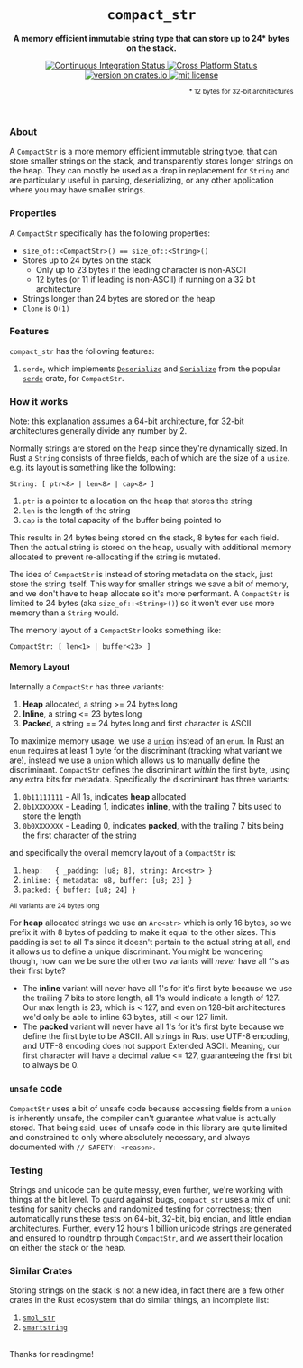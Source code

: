 <div align="center">
  <h1><code>compact_str</code></h1>
  <p><strong>A memory efficient immutable string type that can store up to 24* bytes on the stack.</strong></p>
  
  <a href="https://github.com/ParkMyCar/compact_str/actions/workflows/ci.yml">
    <img alt="Continuous Integration Status" src="https://github.com/ParkMyCar/compact_str/actions/workflows/ci.yml/badge.svg?event=push"/>
  </a>
  <a href="https://github.com/ParkMyCar/compact_str/actions/workflows/cross_platform.yml">
    <img alt="Cross Platform Status" src="https://github.com/ParkMyCar/compact_str/actions/workflows/cross_platform.yml/badge.svg?event=push"/>
  </a>
  <a href="https://crates.io/crates/compact_str">
    <img alt="version on crates.io" src="https://img.shields.io/crates/v/compact_str"/>
  </a>
  <a href="LICENSE">
    <img alt="mit license" src="https://img.shields.io/crates/l/compact_str"/>
  </a>
  
  <p  align=right><sub>* 12 bytes for 32-bit architectures</sub></p>
</div>

<br />

### About
A `CompactStr` is a more memory efficient immutable string type, that can store smaller strings on the stack, and transparently stores longer strings on the heap. 
They can mostly be used as a drop in replacement for `String` and are particularly useful in parsing, deserializing, or any other application where you may
have smaller strings.

### Properties
A `CompactStr` specifically has the following properties:
  * `size_of::<CompactStr>() == size_of::<String>()`
  * Stores up to 24 bytes on the stack
    * Only up to 23 bytes if the leading character is non-ASCII
    * 12 bytes (or 11 if leading is non-ASCII) if running on a 32 bit architecture
  * Strings longer than 24 bytes are stored on the heap
  * `Clone` is `O(1)`

### Features
`compact_str` has the following features:
1. `serde`, which implements [`Deserialize`](https://docs.rs/serde/latest/serde/trait.Deserialize.html) and [`Serialize`](https://docs.rs/serde/latest/serde/trait.Serialize.html) from the popular [`serde`](https://docs.rs/serde/latest/serde/) crate, for `CompactStr`.

### How it works
Note: this explanation assumes a 64-bit architecture, for 32-bit architectures generally divide any number by 2.

Normally strings are stored on the heap since they're dynamically sized. In Rust a `String` consists of three fields, each of which are the size of a `usize`.
e.g. its layout is something like the following:

`String: [ ptr<8> | len<8> | cap<8> ]`
1. `ptr` is a pointer to a location on the heap that stores the string
2. `len` is the length of the string
3. `cap` is the total capacity of the buffer being pointed to

This results in 24 bytes being stored on the stack, 8 bytes for each field. Then the actual string is stored on the heap, usually with additional memory allocated to prevent re-allocating if the string is mutated.

The idea of `CompactStr` is instead of storing metadata on the stack, just store the string itself. This way for smaller strings we save a bit of memory, and we 
don't have to heap allocate so it's more performant. A `CompactStr` is limited to 24 bytes (aka `size_of::<String>()`) so it won't ever use more memory than a 
`String` would.

The memory layout of a `CompactStr` looks something like:

`CompactStr: [ len<1> | buffer<23> ]`

#### Memory Layout
Internally a `CompactStr` has three variants:
1. **Heap** allocated, a string >= 24 bytes long
2. **Inline**, a string <= 23 bytes long
3. **Packed**, a string == 24 bytes long and first character is ASCII

To maximize memory usage, we use a [`union`](https://doc.rust-lang.org/reference/items/unions.html) instead of an `enum`. In Rust an `enum` requires at least 1 byte
for the discriminant (tracking what variant we are), instead we use a `union` which allows us to manually define the discriminant. `CompactStr` defines the 
discriminant *within* the first byte, using any extra bits for metadata. Specifically the discriminant has three variants:

1. `0b11111111` - All 1s, indicates **heap** allocated
2. `0b1XXXXXXX` - Leading 1, indicates **inline**, with the trailing 7 bits used to store the length
3. `0b0XXXXXXX` - Leading 0, indicates **packed**, with the trailing 7 bits being the first character of the string

and specifically the overall memory layout of a `CompactStr` is:

1. `heap:   { _padding: [u8; 8], string: Arc<str> }`
2. `inline: { metadata: u8, buffer: [u8; 23] }`
3. `packed: { buffer: [u8; 24] }`

<sub>All variants are 24 bytes long</sub>


For **heap** allocated strings we use an `Arc<str>` which is only 16 bytes, so we prefix it with 8 bytes of padding to make it equal to the other sizes. This 
padding is set to all 1's since it doesn't pertain to the actual string at all, and it allows us to define a unique discriminant. You might be wondering though, how
can we be sure the other two variants will *never* have all 1's as their first byte?
  * The **inline** variant will never have all 1's for it's first byte because we use the trailing 7 bits to store length, all 1's would indicate a length of 127. Our max length is 23, which is < 127, and even on 128-bit architectures we'd only be able to inline 63 bytes, still < our 127 limit.
  * The **packed** variant will never have all 1's for it's first byte because we define the first byte to be ASCII. All strings in Rust use UTF-8 encoding, and UTF-8 encoding does not support Extended ASCII. Meaning, our first character will have a decimal value <= 127, guaranteeing the first bit to always be 0.

### `unsafe` code
`CompactStr` uses a bit of unsafe code because accessing fields from a `union` is inherently unsafe, the compiler can't guarantee what value is actually stored. 
That being said, uses of unsafe code in this library are quite limited and constrained to only where absolutely necessary, and always documented with 
`// SAFETY: <reason>`.

### Testing
Strings and unicode can be quite messy, even further, we're working with things at the bit level. To guard against bugs, `compact_str` uses a mix of unit testing 
for sanity checks and randomized testing for correctness; then automatically runs these tests on 64-bit, 32-bit, big endian, and little endian architectures. 
Further, every 12 hours 1 billion unicode strings are generated and ensured to roundtrip through `CompactStr`, and we assert their location on either the stack or
the heap.

### Similar Crates
Storing strings on the stack is not a new idea, in fact there are a few other crates in the Rust ecosystem that do similar things, an incomplete list:
1. [`smol_str`](https://crates.io/crates/smol_str)
2. [`smartstring`](https://crates.io/crates/smartstring)

<br />
Thanks for readingme!
